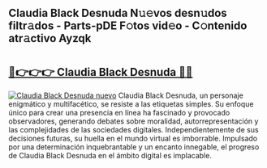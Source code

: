 ## Claudia Black Desnuda N𝚞𝚎vos desn𝚞dos filtr𝚊dos - Parts-pDE F𝚘tos vid𝚎o - C𝚘ntenido atr𝚊ctivo Ayzqk

# <h2><a href="http://mb8g9v.tromn.icu/?c=Claudia+Black+Desnuda">🔗👉👉👉 Claudia Black Desnuda 🔗🔗</a></h2>

[![Claudia Black Desnuda nuevo](https://i.imgur.com/pEAQMta.gif)](http://mb8g9v.tromn.icu/?c=Claudia+Black+Desnuda)
Claudia Black Desnuda, un personaje enigmático y multifacético, se resiste a las etiquetas simples. Su enfoque único para crear una presencia en línea ha fascinado y provocado observadores, generando debates sobre moralidad, autorrepresentación y las complejidades de las sociedades digitales. Independientemente de sus decisiones futuras, su huella en el mundo virtual es imborrable. Impulsado por una determinación inquebrantable y un encanto innegable, el progreso de Claudia Black Desnuda en el ámbito digital es implacable.
